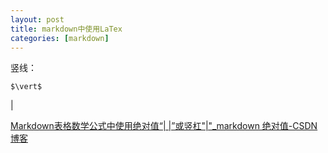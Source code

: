 ```yaml
---
layout: post
title: markdown中使用LaTex
categories: [markdown]
---
```




竖线：

`$\vert$`

$\vert$

[Markdown表格数学公式中使用绝对值“| |”或竖杠"|"_markdown 绝对值-CSDN博客](https://blog.csdn.net/skytruine/article/details/105710349)